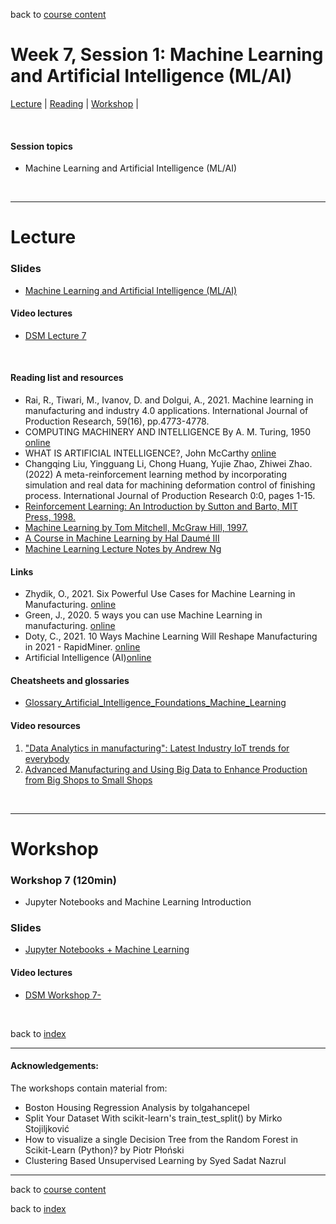 back to [course content](index#course_organisation)


# Week 7, Session 1: Machine Learning and Artificial Intelligence (ML/AI)

[Lecture](#lecture) | [Reading](#reading) | [Workshop](#workshop) | 
<p><br /></p>

#### Session topics

* Machine Learning and Artificial Intelligence (ML/AI)

<p>&nbsp;</p>

***

# Lecture 

### Slides
* [Machine Learning and Artificial Intelligence (ML/AI)](/course_content_2022/files/Data_Science_in_Manufacturing-Week_7.pdf)  

#### Video lectures
* [DSM Lecture 7](https://drive.google.com/)

<br />

  
<a name = "reading"></a>

#### Reading list and resources 


* Rai, R., Tiwari, M., Ivanov, D. and Dolgui, A., 2021. Machine learning in manufacturing and industry 4.0 applications. International Journal of Production Research, 59(16), pp.4773-4778.
* COMPUTING MACHINERY AND INTELLIGENCE By A. M. Turing, 1950 [online](https://www.csee.umbc.edu/courses/471/papers/turing.pdf)
* WHAT IS ARTIFICIAL INTELLIGENCE?, John McCarthy [online](https://homes.di.unimi.it/borghese/Teaching/AdvancedIntelligentSystems/Old/IntelligentSystems_2008_2009/Old/IntelligentSystems_2005_2006/Documents/Symbolic/04_McCarthy_whatisai.pdf)
* Changqing Liu, Yingguang Li, Chong Huang, Yujie Zhao, Zhiwei Zhao. (2022) A meta-reinforcement learning method by incorporating simulation and real data for machining deformation control of finishing process. International Journal of Production Research 0:0, pages 1-15. 
* [Reinforcement Learning: An Introduction by Sutton and Barto, MIT Press, 1998.](http://incompleteideas.net/sutton/book/the-book.html)  
* [Machine Learning by Tom Mitchell, McGraw Hill, 1997.](http://www.cs.cmu.edu/%7Etom/mlbook.html)
* [A Course in Machine Learning by Hal Daumé III](http://ciml.info/)
* [Machine Learning Lecture Notes by Andrew Ng](http://cs229.stanford.edu/syllabus.html)



#### Links

* Zhydik, O., 2021. Six Powerful Use Cases for Machine Learning in Manufacturing. [online](https://eleks.com/blog/machine-learning-in-manufacturing/)
* Green, J., 2020. 5 ways you can use Machine Learning in manufacturing. [online](https://www.ancoris.com/blog/5-ways-machine-learning-manufacturing)
* Doty, C., 2021. 10 Ways Machine Learning Will Reshape Manufacturing in 2021 - RapidMiner. [online](https://rapidminer.com/blog/10-ways-machine-learning-in-manufacturing-2021/)  
* Artificial Intelligence (AI)[online](https://www.ibm.com/cloud/learn/what-is-artificial-intelligence)


#### Cheatsheets and glossaries

* [Glossary_Artificial_Intelligence_Foundations_Machine_Learning](/course_content_2022/files/Glossary_Artificial_Intelligence_Foundations_Machine_Learning.pdf)

#### Video resources

1. ["Data Analytics in manufacturing": Latest Industry IoT trends for everybody](https://www.youtube.com/watch?v=lNvo9zKXMN8)
2. [Advanced Manufacturing and Using Big Data to Enhance Production from Big Shops to Small Shops](https://www.youtube.com/watch?v=R_3KRKaOZZM)



<p>&nbsp;</p>


***

# Workshop

<a name = "workshop"></a>

### Workshop 7  (120min)

* Jupyter Notebooks and Machine Learning Introduction

### Slides
* [Jupyter Notebooks + Machine Learning](/course_content_2022/files/Workshop-Week_7.pdf)  

#### Video lectures
* [DSM Workshop 7-]()

<p>&nbsp;</p>


back to [index](index#course_organisation)

***
  

#### Acknowledgements:

The workshops contain material from:
* Boston Housing Regression Analysis by tolgahancepel 
* Split Your Dataset With scikit-learn's train_test_split() by Mirko Stojiljković 
* How to visualize a single Decision Tree from the Random Forest in Scikit-Learn (Python)? by Piotr Płoński
* Clustering Based Unsupervised Learning by Syed Sadat Nazrul

***

back to [course content](index#course_organisation)

 back to [index](index.md)


